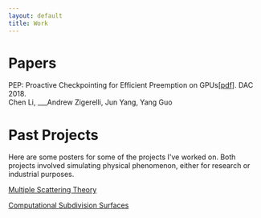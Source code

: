 ```yaml
---
layout: default
title: Work
---
```

# Papers
PEP: Proactive Checkpointing for Efficient Preemption on GPUs\[[pdf](../papers/pep-p.pdf)\]. DAC 2018.<br />
Chen Li, ___Andrew Zigerelli, Jun Yang, Yang Guo

# Past Projects

Here are some posters for some of the projects I've worked on. Both projects
involved simulating physical phenomenon, either for research or industrial
purposes.

<a href="mst.pdf">Multiple Scattering Theory</a>

<a href="sub_bio.pdf">Computational Subdivision Surfaces</a>
